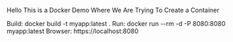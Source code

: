 Hello This is a Docker Demo Where We Are Trying To Create a Container

Build: docker build -t myapp:latest .
Run: docker run --rm -d -P 8080:8080 myapp:latest
Browser: https://localhost:8080